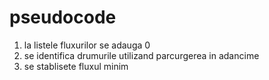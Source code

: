 # pseudocode

1. la listele fluxurilor se adauga 0
2. se identifica drumurile utilizand parcurgerea in adancime
3. se stablisete fluxul minim
